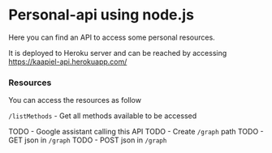 # Personal-api using node.js

Here you can find an API to access some personal resources.

It is deployed to Heroku server and can be reached by accessing https://kaapiel-api.herokuapp.com/

### Resources
You can access the resources as follow

`/listMethods` - Get all methods available to be accessed

TODO - Google assistant calling this API 
TODO - Create `/graph` path
TODO - GET json in `/graph`
TODO - POST json in `/graph`
